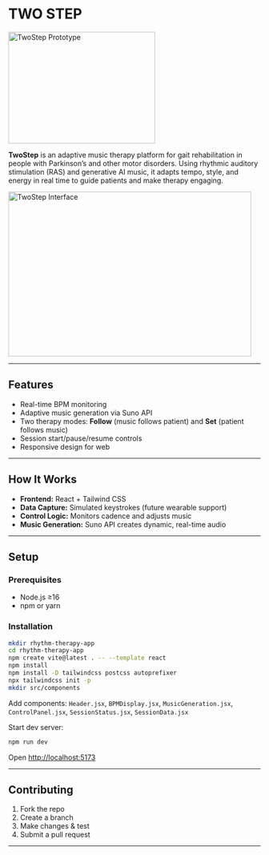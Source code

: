 # TWO STEP

<img width="293" height="223" alt="TwoStep Prototype" src="https://github.com/user-attachments/assets/8c2cf641-5754-4398-a0fe-ef15e50c65c5" />

**TwoStep** is an adaptive music therapy platform for gait rehabilitation in people with Parkinson’s and other motor disorders. Using rhythmic auditory stimulation (RAS) and generative AI music, it adapts tempo, style, and energy in real time to guide patients and make therapy engaging.

<img width="485" height="329" alt="TwoStep Interface" src="https://github.com/user-attachments/assets/555afdf1-b8ad-447a-a309-62cb11982c42" />

---

## Features

* Real-time BPM monitoring
* Adaptive music generation via Suno API
* Two therapy modes: **Follow** (music follows patient) and **Set** (patient follows music)
* Session start/pause/resume controls
* Responsive design for web

---

## How It Works

* **Frontend:** React + Tailwind CSS
* **Data Capture:** Simulated keystrokes (future wearable support)
* **Control Logic:** Monitors cadence and adjusts music
* **Music Generation:** Suno API creates dynamic, real-time audio

---

## Setup

### Prerequisites

* Node.js ≥16
* npm or yarn

### Installation

```bash
mkdir rhythm-therapy-app
cd rhythm-therapy-app
npm create vite@latest . -- --template react
npm install
npm install -D tailwindcss postcss autoprefixer
npx tailwindcss init -p
mkdir src/components
```

Add components: `Header.jsx`, `BPMDisplay.jsx`, `MusicGeneration.jsx`, `ControlPanel.jsx`, `SessionStatus.jsx`, `SessionData.jsx`

Start dev server:

```bash
npm run dev
```

Open [http://localhost:5173](http://localhost:5173)

---

## Contributing

1. Fork the repo
2. Create a branch
3. Make changes & test
4. Submit a pull request

---
